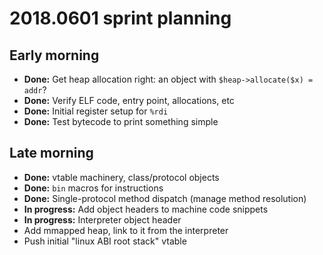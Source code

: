 # 2018.0601 sprint planning
## Early morning
- **Done:** Get heap allocation right: an object with `$heap->allocate($x) = addr`?
- **Done:** Verify ELF code, entry point, allocations, etc
- **Done:** Initial register setup for `%rdi`
- **Done:** Test bytecode to print something simple

## Late morning
- **Done:** vtable machinery, class/protocol objects
- **Done:** `bin` macros for instructions
- **Done:** Single-protocol method dispatch (manage method resolution)
- **In progress:** Add object headers to machine code snippets
- **In progress:** Interpreter object header
- Add mmapped heap, link to it from the interpreter
- Push initial "linux ABI root stack" vtable
